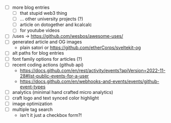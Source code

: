 - [ ] more blog entries
  - [ ] that stupid web3 thing
  - [ ] ... other university projects (?)
  - [ ] article on dotogether and kcalcalc
  - [ ] for youtube videos
- [ ] /uses → https://github.com/wesbos/awesome-uses/
- [ ] generated article and OG images
  - plain satori or https://github.com/etherCorps/sveltekit-og
- [ ] alt paths for blog entries
- [ ] font family options for articles (?)
- [ ] recent coding actions (github api)
  - https://docs.github.com/en/rest/activity/events?apiVersion=2022-11-28#list-public-events-for-a-user
  - https://docs.github.com/en/webhooks-and-events/events/github-event-types
- [ ] analytics (minimal hand crafted micro analytics)
- [ ] craft logo and text synced color highlight
- [ ] image optimization
- [ ] multiple tag search
  - isn't it just a checkbox form?!
